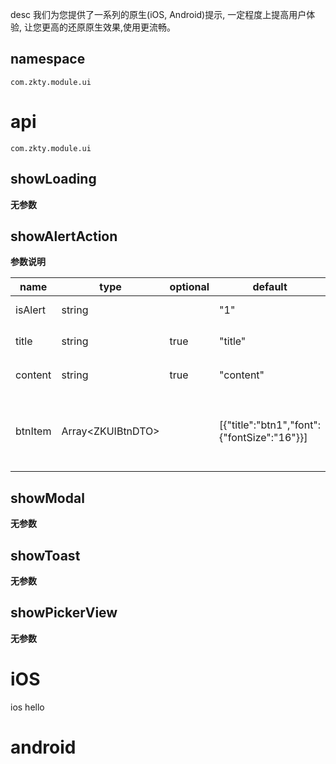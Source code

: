 

  desc
我们为您提供了一系列的原生(iOS, Android)提示, 一定程度上提高用户体验, 让您更高的还原原生效果,使用更流畅。
## namespace
```
com.zkty.module.ui
```


# api


`
com.zkty.module.ui
`



## showLoading



	
**无参数**




## showAlertAction



	
**参数说明**

| name                        | type      | optional | default   | comment  |
| --------------------------- | --------- | -------- | --------- |--------- |
| isAlert | string |  | "1" |  1:alert / 0:sheet |
| title | string | true | "title" | 标题, 第一行显示 |
| content | string | true | "content" | 内容, 第二行显示 |
| btnItem | Array\<ZKUIBtnDTO\> |  | [{"title":"btn1","font":{"fontSize":"16"}}] | 按钮集合, 如果为空, 则默认增加[取消]按钮 |


## showModal



	
**无参数**




## showToast



	
**无参数**




## showPickerView



	
**无参数**



    

# iOS
ios hello


# android
## 


